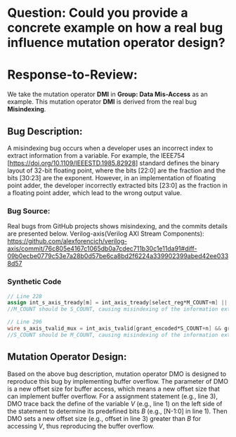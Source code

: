 # Question: Could you provide a concrete example on how a real bug influence mutation operator design?
# Response-to-Review: 
We take the mutation operator **DMI** in **Group: Data Mis-Access** as an example.
This mutation operator **DMI** is derived from the real bug **Misindexing**.
## Bug Description:
A misindexing bug occurs when a developer uses an incorrect index to extract information from a variable. For example, the IEEE754 [https://doi.org/10.1109/IEEESTD.1985.82928] standard defines the binary layout of 32-bit floating point, where the bits [22:0] are the fraction and the bits [30:23] are the exponent. However, in an implementation of floating point adder, the developer incorrectly extracted bits [23:0] as the fraction in a floating point adder, which lead to the wrong output value.
### Bug Source:
Real bugs from GitHub projects shows misindexing, and the commits details are presented below.
Verilog-axis(Verilog AXI Stream Components): https://github.com/alexforencich/verilog-axis/commit/76c805e4167c1065db0a7cdec711b30c1e11da91#diff-09b0ecbe0779c53e7a28b0d57be6ca8bd2f6224a339902399abed42ee0338d57

### Synthetic Code
```verilog
// Line 228
assign int_s_axis_tready[m] = int_axis_tready[select_reg*M_COUNT+m] || drop_reg; 
//M_COUNT should be S_COUNT, causing misindexing of the information extraction from int_axis_tready

// Line 296
wire s_axis_tvalid_mux = int_axis_tvalid[grant_encoded*S_COUNT+n] && grant_valid; //S_COUNT should be M_COUNT
//S_COUNT should be M_COUNT, causing misindexing of the information extraction from int_axis_tvalid
```

## Mutation Operator Design:
Based on the above bug description, mutation operator DMO is designed to reproduce this bug by implementing buffer overflow. The parameter of DMO is a new offset size for buffer access, which means a new offset size that can implement buffer overflow. For a assignment statement (e.g., line 3), DMO trace back the define of the variable _V_ (e.g., line 1) on the left side of the statement to determine its predefined bits _B_ (e.g., [N-1:0] in line 1). Then DMO sets a new offset size (e.g., offset in line 3) greater than _B_ for accessing _V_, thus reproducing the buffer overflow.
